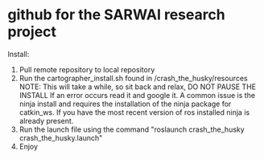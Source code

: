# github for the SARWAI research project


Install:
1. Pull remote repository to local repository
2. Run the cartographer_install.sh found in /crash_the_husky/resources
   NOTE:
   This will take a while, so sit back and relax, DO NOT PAUSE THE INSTALL
   If an error occurs read it and google it. A common issue is the ninja install
   and requires the installation of the ninja package for catkin_ws. If you have the 
   most recent version of ros installed ninja is already present.
3. Run the launch file using the command "roslaunch crash_the_husky crash_the_husky.launch"
4. Enjoy
